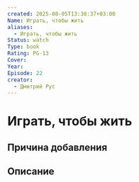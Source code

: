 ```yaml
---
created: 2025-08-05T13:38:37+03:00
Name: Играть, чтобы жить
aliases:
  - Играть, чтобы жить
Status: watch
Type: book
Rating: PG-13
Cover: 
Year: 
Episode: 22
creator:
  - Дмитрий Рус
---
```


# Играть, чтобы жить








## Причина добавления




## Описание




